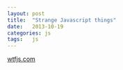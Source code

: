 ```yaml
---
layout: post
title:  "Strange Javascript things"
date:   2013-10-19
categories: js
tags:   js
---
```


[wtfjs.com](http://wtfjs.com "wtfjs.com")
